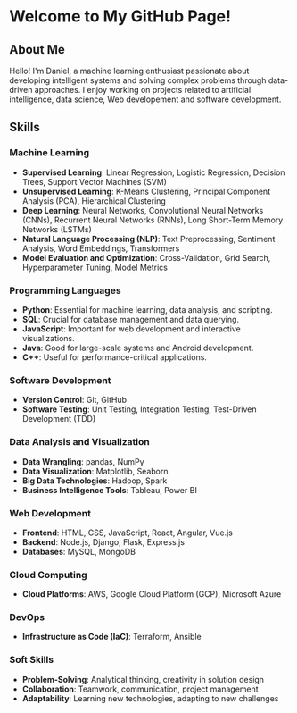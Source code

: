 # Welcome to My GitHub Page!



## About Me

Hello! I'm Daniel, a machine learning enthusiast passionate about developing intelligent systems and solving complex problems through data-driven approaches. I enjoy working on projects related to artificial intelligence, data science, Web developement and software development. 

## Skills

### Machine Learning
- **Supervised Learning**: Linear Regression, Logistic Regression, Decision Trees, Support Vector Machines (SVM)
- **Unsupervised Learning**: K-Means Clustering, Principal Component Analysis (PCA), Hierarchical Clustering
- **Deep Learning**: Neural Networks, Convolutional Neural Networks (CNNs), Recurrent Neural Networks (RNNs), Long Short-Term Memory Networks (LSTMs)
- **Natural Language Processing (NLP)**: Text Preprocessing, Sentiment Analysis, Word Embeddings, Transformers
- **Model Evaluation and Optimization**: Cross-Validation, Grid Search, Hyperparameter Tuning, Model Metrics

### Programming Languages
- **Python**: Essential for machine learning, data analysis, and scripting.
- **SQL**: Crucial for database management and data querying.
- **JavaScript**: Important for web development and interactive visualizations.
- **Java**: Good for large-scale systems and Android development.
- **C++**: Useful for performance-critical applications.

### Software Development
- **Version Control**: Git, GitHub
- **Software Testing**: Unit Testing, Integration Testing, Test-Driven Development (TDD)

### Data Analysis and Visualization
- **Data Wrangling**: pandas, NumPy
- **Data Visualization**: Matplotlib, Seaborn
- **Big Data Technologies**: Hadoop, Spark
- **Business Intelligence Tools**: Tableau, Power BI

### Web Development
- **Frontend**: HTML, CSS, JavaScript, React, Angular, Vue.js
- **Backend**: Node.js, Django, Flask, Express.js
- **Databases**: MySQL, MongoDB

### Cloud Computing
- **Cloud Platforms**: AWS, Google Cloud Platform (GCP), Microsoft Azure

### DevOps
- **Infrastructure as Code (IaC)**: Terraform, Ansible

### Soft Skills
- **Problem-Solving**: Analytical thinking, creativity in solution design
- **Collaboration**: Teamwork, communication, project management
- **Adaptability**: Learning new technologies, adapting to new challenges

<!---
Daniel-Bavisetti/Daniel-Bavisetti is a ✨ special ✨ repository because its `README.md` (this file) appears on your GitHub profile.
You can click the Preview link to take a look at your changes.
--->
